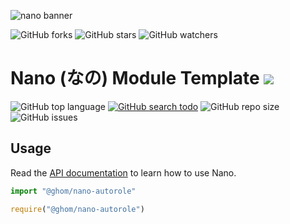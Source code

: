 ![nano banner](https://raw.githubusercontent.com/NanoWorkspace/core/master/assets/images/banner.jpg)

![GitHub forks](https://img.shields.io/github/forks/NanoWorkspace/module_auto-role?color=black&logo=github&style=for-the-badge) ![GitHub stars](https://img.shields.io/github/stars/NanoWorkspace/module_auto-role?color=black&logo=github&style=for-the-badge) ![GitHub watchers](https://img.shields.io/github/watchers/NanoWorkspace/module_auto-role?color=black&logo=github&style=for-the-badge)

# Nano (なの) Module Template ![](https://raw.githubusercontent.com/NanoWorkspace/core/master/assets/images/logo.png)

![GitHub top language](https://img.shields.io/github/languages/top/NanoWorkspace/module_auto-role?color=%23BDB76B&style=plastic)
[![GitHub search todo](https://img.shields.io/github/search/NanoWorkspace/module_auto-role/todo?color=%23BDB76B&label=todo%20count&style=plastic)](https://github.com/NanoWorkspace/module_reaction-role/search?l=TypeScript&q=todo)
![GitHub repo size](https://img.shields.io/github/repo-size/NanoWorkspace/module_auto-role?color=%23BDB76B&label=size&style=plastic)
![GitHub issues](https://img.shields.io/github/issues/NanoWorkspace/module_auto-role?color=%23BDB76B&style=plastic)

## Usage

Read the [API documentation](https://nanoworkspace.github.io/docs) to learn how to use Nano.

```ts
import "@ghom/nano-autorole"
```

```js
require("@ghom/nano-autorole")
```
